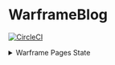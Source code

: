 # WarframeBlog
[![CircleCI](https://circleci.com/gh/warframeblog/warframeblog/tree/develop.svg?style=svg)](https://circleci.com/gh/warframeblog/warframeblog/tree/develop)

<details>
	<summary>Warframe Pages State</summary>
	
- [ ] [Ash](https://warframeblog.com/warframes/ash/ "Warframe Ash")
- [ ] [Atlas](https://warframeblog.com/warframes/atlas/ "Warframe Atlas")
- [X] [Banshee](https://warframeblog.com/warframes/banshee/ "Warframe Banshee")
- [ ] [Chroma](https://warframeblog.com/warframes/chroma/ "Warframe Chroma")
- [X] [Ember](https://warframeblog.com/warframes/ember/ "Warframe Ember")
- [X] [Equinox](https://warframeblog.com/warframes/equinox/ "Warframe Equinox")
- [x] [Excalibur](https://warframeblog.com/warframes/excalibur/ "Warframe Excalibur")
- [X] [Frost](https://warframeblog.com/warframes/frost/ "Warframe Frost")
- [ ] [Gara](https://warframeblog.com/warframes/gara/ "Warframe Gara")
- [ ] [Harrow](https://warframeblog.com/warframes/harrow/ "Warframe Harrow")
- [X] [Hydroid](https://warframeblog.com/warframes/hydroid/ "Warframe Hydroid")
- [ ] [Inaros](https://warframeblog.com/warframes/inaros/ "Warframe Inaros")
- [X] [Ivara](https://warframeblog.com/warframes/ivara/ "Warframe Ivara")
- [ ] [Khora](https://warframeblog.com/warframes/khora/ "Warframe Khora")
- [ ] [Limbo](https://warframeblog.com/warframes/limbo/ "Warframe Limbo")
- [X] [Loki](https://warframeblog.com/warframes/loki/ "Warframe Loki")
- [ ] [Mag](https://warframeblog.com/warframes/mag/ "Warframe Mag")
- [X] [Mesa](https://warframeblog.com/warframes/mesa/ "Warframe Mesa")
- [X] [Mirage](https://warframeblog.com/warframes/mirage/ "Warframe Mirage")
- [X] [Nekros](https://warframeblog.com/warframes/nekros/ "Warframe Nekros")
- [ ] [Nezha](https://warframeblog.com/warframes/nezha/ "Warframe Nezha")
- [ ] [Nidus](https://warframeblog.com/warframes/nidus/ "Warframe Nidus")
- [X] [Nova](https://warframeblog.com/warframes/nova/ "Warframe Nova")
- [ ] [Nyx](https://warframeblog.com/warframes/nyx/ "Warframe Nyx")
- [X] [Oberon](https://warframeblog.com/warframes/oberon/ "Warframe Oberon")
- [ ] [Octavia](https://warframeblog.com/warframes/octavia/ "Warframe Octavia")
- [ ] [Revenant](https://warframeblog.com/warframes/revenant/ "Warframe Revenant")
- [X] [Rhino](https://warframeblog.com/warframes/rhino/ "Warframe Rhino")
- [X] [Saryn](https://warframeblog.com/warframes/saryn/ "Warframe Saryn")
- [X] [Trinity](https://warframeblog.com/warframes/trinity/ "Warframe Trinity")
- [ ] [Titania](https://warframeblog.com/warframes/titania/ "Warframe Titania")
- [ ] [Valkyr](https://warframeblog.com/warframes/valkyr/ "Warframe Valkyr")
- [ ] [Vauban](https://warframeblog.com/warframes/vauban/ "Warframe Vauban")
- [X] [Volt](https://warframeblog.com/warframes/volt/ "Warframe Volt")
- [ ] [Wukong](https://warframeblog.com/warframes/wukong/ "Warframe Wukong")
- [X] [Zephyr](https://warframeblog.com/warframes/zephyr/ "Warframe Zephyr")
</details>